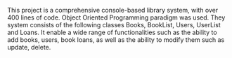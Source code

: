 This project is a comprehensive console-based library system, with over 400 lines of code. Object Oriented Programming paradigm was used.
They system consists of the following classes Books, BookList, Users, UserList and Loans.
It enable a wide range of functionalities such as the ability to add books, users, book loans, as well as the ability to modify them such as update, delete.
